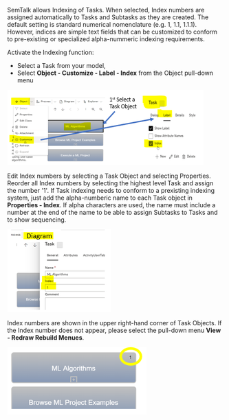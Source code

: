 SemTalk allows Indexing of Tasks. When selected, Index numbers are assigned automatically to Tasks and Subtasks as they are created. The default setting is standard numerical nomenclature (e.g. 1, 1.1, 1.1.1). However, indices are simple text fields that can be customized to conform to pre-existing or specialized alpha-nummeric indexing requirements.

Activate the Indexing function:

* Select a Task from your model,
* Select **Object - Customize - Label - Index** from the Object pull-down menu

![](https://github.com/SemTalkOnline/SemTalkOnline/blob/main/images/IndexD.png)

Edit Index numbers by selecting a Task Object and selecting Properties. Reorder all Index numbers by selecting the highest level Task and assign the number '1'. If Task indexing needs to conform to a prexisting indexing system, just add the alpha-numberic name to each Task object in **Properties - Index**. If alpha characters are used, the name must include a number at the end of the name to be able to assign Subtasks to Tasks and to show sequencing. 

![](https://github.com/SemTalkOnline/SemTalkOnline/blob/main/images/IndexB.png)

Index numbers are shown in the upper right-hand corner of Task Objects. If the Index number does not appear, please select the pull-down menu **View - Redraw Rebuild Menues**.

![](https://github.com/SemTalkOnline/SemTalkOnline/blob/main/images/IndexC.png)

